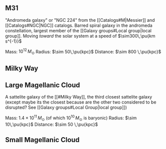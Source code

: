## M31
"Andromeda galaxy" or "NGC 224" from the [[Catalogs#M|Messier]] and [[Catalogs#NGC|NGC]] catalogs. Barred spiral galaxy in the andromeda constellation, largest member of the [[Galaxy groups#Local group|local group]]. Moving *toward* the solar system at a speed of $\sim300\,\pu{km s^{-1}}$

Mass: $10^{12}\,M_\odot$
Radius: $\sim 50\,\pu{kpc}$
Distance: $\sim 800 \,\pu{kpc}$


## Milky Way



## Large Magellanic Cloud
A sattelite galaxy of the [[#Milky Way]], the third closest sattelite galaxy (except maybe its the closest because are the other two considered to be disrupted? See [[Galaxy groups#Local Group|local group]])

Mass: $1.4\times 10^{11}\,M_\odot$ (of which $10^{10}\,M_\odot$ is baryonic)
Radius: $\sim 10\,\pu{kpc}$
Distance: $\sim 50 \,\pu{kpc}$


## Small Magellanic Cloud

